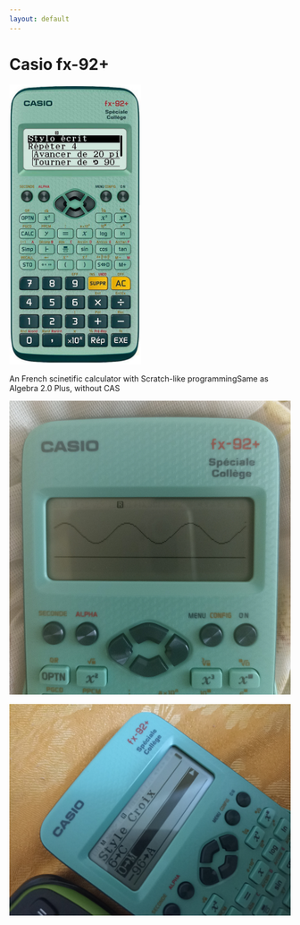 ```yaml
---
layout: default
---
```

# Casio fx-92+

<img src="render.jpg" height="500">

An French scinetific calculator with Scratch-like programmingSame as Algebra 2.0 Plus, without CAS

![](9389453.jpg)

![](241453453.jpg)
